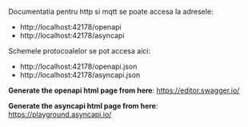 Documentatia pentru http si mqtt se poate accesa la adresele:
- http://localhost:42178/openapi
- http://localhost:42178/asyncapi

Schemele protocoalelor se pot accesa aici:
- http://localhost:42178/openapi.json 
- http://localhost:42178/asyncapi.json

**Generate the openapi html page from here**: https://editor.swagger.io/

**Generate the asyncapi html page from here**: https://playground.asyncapi.io/
